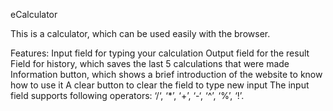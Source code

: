eCalculator

This is a calculator, which can be used easily with the browser.

Features: 
Input field for typing your calculation
Output field for the result
Field for history, which saves the last 5 calculations that were made
Information button, which shows a brief introduction of the website to know how to use it
A clear button to clear the field to type new input
The input field supports following operators: ‘/‘, ‘*’, ‘+’, ‘-‘, ‘^’, ‘%’, ‘!’.

